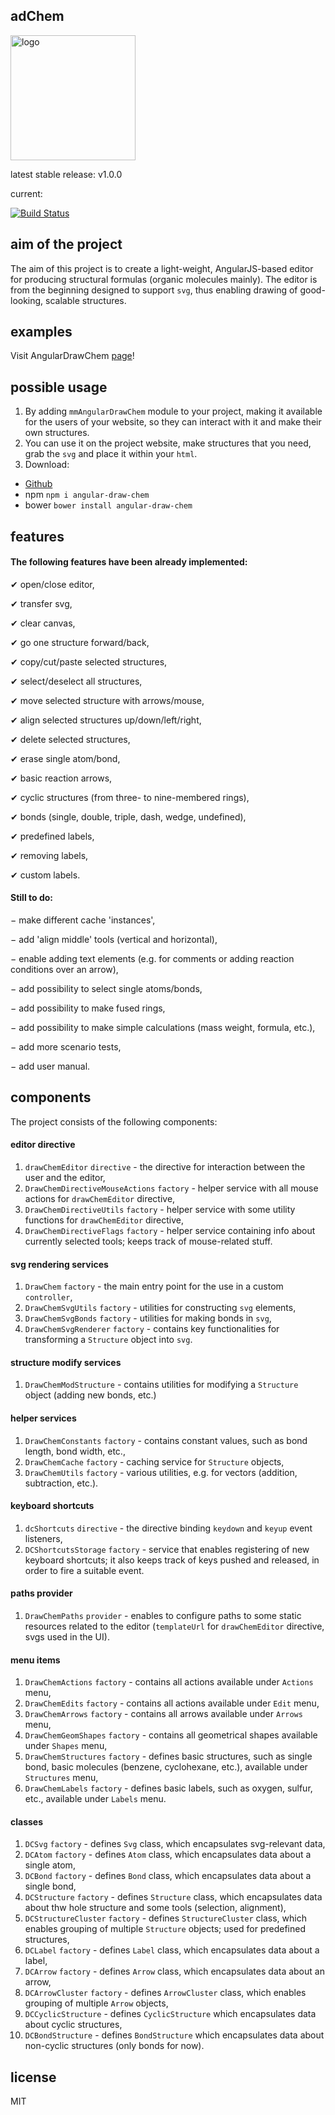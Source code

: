 ## adChem

<img alt="logo" src="http://mmmalik.github.io/angular-draw-chem/images/svg/logo-new.svg" width="200" height="200" />

latest stable release: v1.0.0

current:

[![Build Status](https://travis-ci.org/MMMalik/angular-draw-chem.svg?branch=master)](https://travis-ci.org/MMMalik/angular-draw-chem)

aim of the project
------
The aim of this project is to create a light-weight, AngularJS-based editor for producing structural formulas (organic molecules mainly).
The editor is from the beginning designed to support `svg`, thus enabling drawing of good-looking, scalable structures.

examples
------
Visit AngularDrawChem [page](http://mmmalik.github.io/angular-draw-chem/)!

possible usage
------
1. By adding `mmAngularDrawChem` module to your project, making it available for the users of your website, so they can interact with it and make their own structures.
2. You can use it on the project website, make structures that you need, grab the `svg` and place it within your `html`.
3. Download:
  * [Github](https://github.com/MMMalik/angular-draw-chem/releases)
  * npm `npm i angular-draw-chem`
  * bower `bower install angular-draw-chem`

features
------
#### The following features have been already implemented:

&#10004; open/close editor,

&#10004; transfer svg,

&#10004; clear canvas,

&#10004; go one structure forward/back,

&#10004; copy/cut/paste selected structures,

&#10004; select/deselect all structures,

&#10004; move selected structure with arrows/mouse,

&#10004; align selected structures up/down/left/right,

&#10004; delete selected structures,

&#10004; erase single atom/bond,

&#10004; basic reaction arrows,

&#10004; cyclic structures (from three- to nine-membered rings),

&#10004; bonds (single, double, triple, dash, wedge, undefined),

&#10004; predefined labels,

&#10004; removing labels,

&#10004; custom labels.

#### Still to do:

&#8722; make different cache 'instances',

&#8722; add 'align middle' tools (vertical and horizontal),

&#8722; enable adding text elements (e.g. for comments or adding reaction conditions over an arrow),

&#8722; add possibility to select single atoms/bonds,

&#8722; add possibility to make fused rings,

&#8722; add possibility to make simple calculations (mass weight, formula, etc.),

&#8722; add more scenario tests,

&#8722; add user manual.

components
------
The project consists of the following components:

#### editor directive
1. `drawChemEditor` `directive` - the directive for interaction between the user and the editor,
2. `DrawChemDirectiveMouseActions` `factory` - helper service with all mouse actions for `drawChemEditor` directive,
3. `DrawChemDirectiveUtils` `factory` - helper service with some utility functions for `drawChemEditor` directive,
4. `DrawChemDirectiveFlags` `factory` - helper service containing info about currently selected tools; keeps track of mouse-related stuff.

#### svg rendering services
1. `DrawChem` `factory` - the main entry point for the use in a custom `controller`,
2. `DrawChemSvgUtils` `factory` - utilities for constructing `svg` elements,
3. `DrawChemSvgBonds` `factory` - utilities for making bonds in `svg`,
2. `DrawChemSvgRenderer` `factory` - contains key functionalities for transforming a `Structure` object into `svg`.

#### structure modify services
1. `DrawChemModStructure` - contains utilities for modifying a `Structure` object (adding new bonds, etc.)

#### helper services
1. `DrawChemConstants` `factory` - contains constant values, such as bond length, bond width, etc.,
2. `DrawChemCache` `factory` - caching service for `Structure` objects,
3. `DrawChemUtils` `factory` - various utilities, e.g. for vectors (addition, subtraction, etc.).

#### keyboard shortcuts
1. `dcShortcuts` `directive` - the directive binding `keydown` and `keyup` event listeners,
2. `DCShortcutsStorage` `factory` - service that enables registering of new keyboard shortcuts; it also keeps track of keys pushed and released, in order to fire a suitable event.

#### paths provider
1. `DrawChemPaths` `provider` - enables to configure paths to some static resources related to the editor (`templateUrl` for `drawChemEditor` directive, svgs used in the UI).

#### menu items
1. `DrawChemActions` `factory` - contains all actions available under `Actions` menu,
2. `DrawChemEdits` `factory` - contains all actions available under `Edit` menu,
3. `DrawChemArrows` `factory` - contains all arrows available under `Arrows` menu,
4. `DrawChemGeomShapes` `factory` - contains all geometrical shapes available under `Shapes` menu,
5. `DrawChemStructures` `factory` - defines basic structures, such as single bond, basic molecules (benzene, cyclohexane, etc.), available under `Structures` menu,
6. `DrawChemLabels` `factory` - defines basic labels, such as oxygen, sulfur, etc., available under `Labels` menu.

#### classes
1. `DCSvg` `factory` - defines `Svg` class, which encapsulates svg-relevant data,
2. `DCAtom` `factory` - defines `Atom` class, which encapsulates data about a single atom,
3. `DCBond` `factory` - defines `Bond` class, which encapsulates data about a single bond,
4. `DCStructure` `factory` - defines `Structure` class, which encapsulates data about thw hole structure and some tools (selection, alignment),
5. `DCStructureCluster` `factory` - defines `StructureCluster` class, which enables grouping of multiple `Structure` objects; used for predefined structures,
6. `DCLabel` `factory` - defines `Label` class, which encapsulates data about a label,
7. `DCArrow` `factory` - defines `Arrow` class, which encapsulates data about an arrow,
8. `DCArrowCluster` `factory` - defines `ArrowCluster` class, which enables grouping of multiple `Arrow` objects,
9. `DCCyclicStructure` - defines `CyclicStructure` which encapsulates data about cyclic structures,
10. `DCBondStructure` - defines `BondStructure` which encapsulates data about non-cyclic structures (only bonds for now).

license
------
MIT
